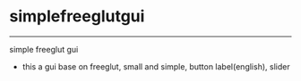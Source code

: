 # simplefreeglutgui
---   
simple freeglut gui   
- this a gui base on freeglut, small and simple, button label(english), slider


